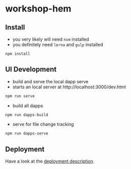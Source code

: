 # workshop-hem

## Install
- you very likely will need `nvm` installed
- you definitely need `lerna` and `gulp` installed

```bash
npm install
```

## UI Development
- build and serve the local dapp serve
- starts an local server at http://localhost:3000/dev.html
```bash
npm run serve
```

- build all dapps
```bash
npm run dapps-build
```

- serve for file change tracking
```bash
npm run dapps-serve
```

## Deployment
Have a look at the [deployment description](https://evannetwork.github.io/dev/deployment).
